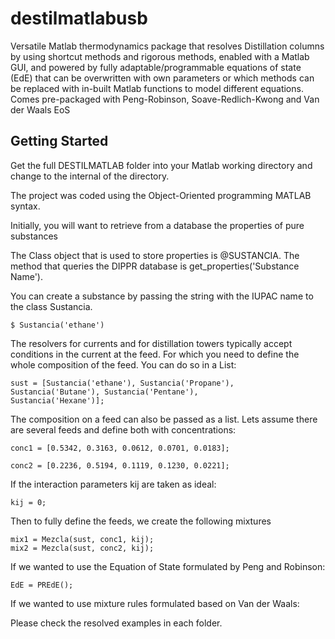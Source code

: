 # destilmatlabusb
Versatile Matlab thermodynamics package that resolves Distillation columns by using shortcut methods and rigorous methods, enabled with a Matlab GUI, and powered by fully adaptable/programmable equations of state (EdE) that can be overwritten with own parameters or which methods can be replaced with in-built Matlab functions to model different equations. Comes pre-packaged with Peng-Robinson, Soave-Redlich-Kwong and Van der Waals EoS

## Getting Started

Get the full DESTILMATLAB folder into your Matlab working directory and change
to the internal of the directory.

The project was coded using the Object-Oriented programming MATLAB syntax.

Initially, you will want to retrieve from a database the properties of pure substances

The Class object that is used to store properties is @SUSTANCIA. The method that
queries the DIPPR database is get_properties('Substance Name').

You can create a substance by passing the string with the IUPAC name to the class
Sustancia.

```
$ Sustancia('ethane')
```

The resolvers for currents and for distillation towers typically accept
conditions in the current at the feed. For which you need to define the whole
composition of the feed. You can do so in a List:

```
sust = [Sustancia('ethane'), Sustancia('Propane'), Sustancia('Butane'), Sustancia('Pentane'),
Sustancia('Hexane')];
```

The composition on a feed can also be passed as a list. Lets assume there are
several feeds and define both with concentrations:

```
conc1 = [0.5342, 0.3163, 0.0612, 0.0701, 0.0183];
```
```
conc2 = [0.2236, 0.5194, 0.1119, 0.1230, 0.0221];
```

If the interaction parameters kij are taken as ideal:

```
kij = 0;
```

Then to fully define the feeds, we create the following mixtures

```
mix1 = Mezcla(sust, conc1, kij);
mix2 = Mezcla(sust, conc2, kij);
```

If we wanted to use the Equation of State formulated by Peng and Robinson:

```
EdE = PREdE();
```

If we wanted to use mixture rules formulated based on Van der Waals:



Please check the resolved examples in each folder.
